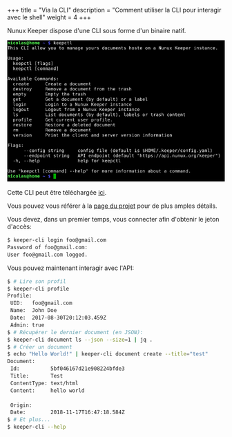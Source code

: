 +++
title = "Via la CLI"
description = "Comment utiliser la CLI pour interagir avec le shell"
weight = 4
+++

Nunux Keeper dispose d'une CLI sous forme d'un binaire natif.

![](images/cli.png?classes=border,shadow)

Cette CLI peut être téléchargée [ici][keeper-cli-releases].

Vous pouvez vous référer à la [page du projet][keeper-cli] pour de plus amples détails.

Vous devez, dans un premier temps, vous connecter afin d'obtenir le jeton
d'accès:

```bash
$ keeper-cli login foo@gmail.com
Password of foo@gmail.com:
User foo@gmail.com logged.
```

Vous pouvez maintenant interagir avec l'API:

```bash
$ # Lire son profil
$ keeper-cli profile
Profile:
 UID:   foo@gmail.com
 Name:  John Doe
 Date:  2017-08-30T20:12:03.459Z
 Admin: true
$ # Récupérer le dernier document (en JSON):
$ keeper-cli document ls --json --size=1 | jq .
$ # Créer un document
$ echo "Hello World!" | keeper-cli document create --title="test"
Document:
 Id:          5bf046167d21e908224bfde3
 Title:       Test
 ContentType: text/html
 Content:     hello world

 Origin:
 Date:        2018-11-17T16:47:18.584Z
$ # Et plus...
$ keeper-cli --help
```

[keeper-cli-releases]: https://github.com/nunux-keeper/keeper-cli/releases
[keeper-cli]: https://github.com/nunux-keeper/keeper-cli

